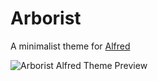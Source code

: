 # Arborist
A minimalist theme for [Alfred](https://www.alfredapp.com)


![Arborist Alfred Theme Preview]('preview.png')
